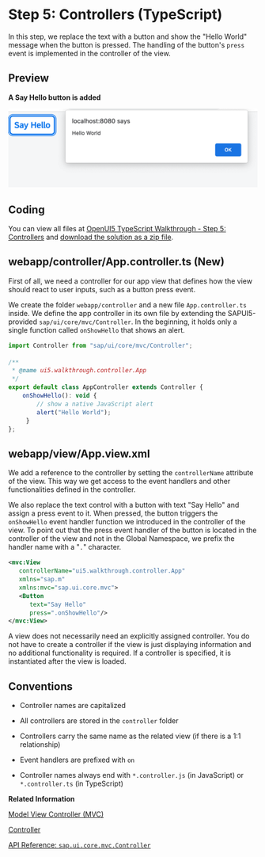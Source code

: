 <!-- loioe5c58fe81fed4d31988be6899c1188e7 -->

# Step 5: Controllers \(TypeScript\)

In this step, we replace the text with a button and show the "Hello World" message when the button is pressed. The handling of the button's `press` event is implemented in the controller of the view.



## Preview

  
  
**A Say Hello button is added**

![A Say Hello button is added](images/UI5_Walkthrough_Step_05_cedfdf8.png "A Say Hello button is added")



<a name="loioe5c58fe81fed4d31988be6899c1188e7__section_yqd_crc_syb"/>

## Coding

You can view all files at [OpenUI5 TypeScript Walkthrough - Step 5: Controllers](https://github.com/sap-samples/ui5-typescript-walkthrough/tree/main/steps/05) and [download the solution as a zip file](https://sap-samples.github.io/ui5-typescript-walkthrough/ui5-typescript-walkthrough-step-05.zip).



<a name="loioe5c58fe81fed4d31988be6899c1188e7__section_cyr_snf_lzb"/>

## webapp/controller/App.controller.ts \(New\)

First of all, we need a controller for our app view that defines how the view should react to user inputs, such as a button press event.

We create the folder `webapp/controller` and a new file `App.controller.ts` inside. We define the app controller in its own file by extending the SAPUI5-provided `sap/ui/core/mvc/Controller`. In the beginning, it holds only a single function called `onShowHello` that shows an alert.

```js
import Controller from "sap/ui/core/mvc/Controller";

/**
 * @name ui5.walkthrough.controller.App
 */
export default class AppController extends Controller {
    onShowHello(): void {
        // show a native JavaScript alert
        alert("Hello World");
     }
};
```



<a name="loioe5c58fe81fed4d31988be6899c1188e7__section_zqd_crc_syb"/>

## webapp/view/App.view.xml

We add a reference to the controller by setting the `controllerName` attribute of the view. This way we get access to the event handlers and other functionalities defined in the controller.

We also replace the text control with a button with text "Say Hello" and assign a press event to it. When pressed, the button triggers the `onShowHello` event handler function we introduced in the controller of the view. To point out that the press event handler of the button is located in the controller of the view and not in the Global Namespace, we prefix the handler name with a "`.`" character.

```xml
<mvc:View
   controllerName="ui5.walkthrough.controller.App"
   xmlns="sap.m"
   xmlns:mvc="sap.ui.core.mvc">
   <Button
      text="Say Hello"
      press=".onShowHello"/>
</mvc:View>
```

A view does not necessarily need an explicitly assigned controller. You do not have to create a controller if the view is just displaying information and no additional functionality is required. If a controller is specified, it is instantiated after the view is loaded.



## Conventions

-   Controller names are capitalized

-   All controllers are stored in the `controller` folder
-   Controllers carry the same name as the related view \(if there is a 1:1 relationship\)

-   Event handlers are prefixed with `on`

-   Controller names always end with `*.controller.js` \(in JavaScript\) or `*.controller.ts` \(in TypeScript\)


**Related Information**  


[Model View Controller \(MVC\)](../04_Essentials/model-view-controller-mvc-91f2334.md "The Model View Controller (MVC) concept is used in SAPUI5 to separate the representation of information from the user interaction. This separation facilitates development and the changing of parts independently.")

[Controller](../04_Essentials/controller-121b8e6.md "A controller contains methods that define how models and views interact.")

[API Reference: `sap.ui.core.mvc.Controller`](https://ui5.sap.com/#/api/sap.ui.core.mvc.Controller)

